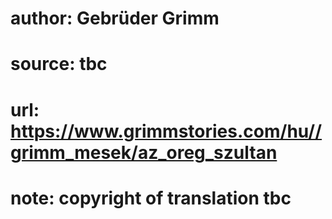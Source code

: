 # author: Gebrüder Grimm
# source: tbc
# url: https://www.grimmstories.com/hu//grimm_mesek/az_oreg_szultan
# note: copyright of translation tbc


